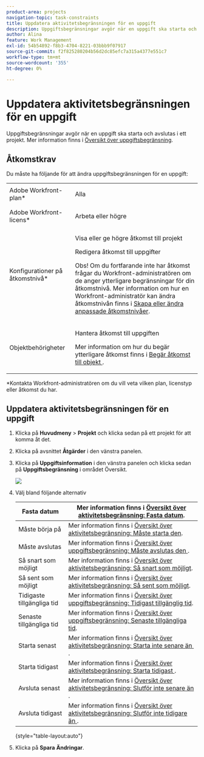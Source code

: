 ```yaml
---
product-area: projects
navigation-topic: task-constraints
title: Uppdatera aktivitetsbegränsningen för en uppgift
description: Uppgiftsbegränsningar avgör när en uppgift ska starta och avslutas i ett projekt. Mer information finns i Översikt över uppgiftsbegränsning.
author: Alina
feature: Work Management
exl-id: 54b54892-f8b3-4704-8221-03bbb9f07917
source-git-commit: f2f825280204b56d2dc85efc7a315a4377e551c7
workflow-type: tm+mt
source-wordcount: '355'
ht-degree: 0%

---
```


# Uppdatera aktivitetsbegränsningen för en uppgift

Uppgiftsbegränsningar avgör när en uppgift ska starta och avslutas i ett projekt. Mer information finns i [Översikt över uppgiftsbegränsning](../../../manage-work/tasks/task-constraints/task-constraint-overview.md).

## Åtkomstkrav

Du måste ha följande för att ändra uppgiftsbegränsningen för en uppgift:

<table style="table-layout:auto"> 
 <col> 
 <col> 
 <tbody> 
  <tr> 
   <td role="rowheader">Adobe Workfront-plan*</td> 
   <td> <p>Alla </p> </td> 
  </tr> 
  <tr> 
   <td role="rowheader">Adobe Workfront-licens*</td> 
   <td> <p>Arbeta eller högre</p> </td> 
  </tr> 
  <tr> 
   <td role="rowheader">Konfigurationer på åtkomstnivå*</td> 
   <td> <p>Visa eller ge högre åtkomst till projekt</p> <p>Redigera åtkomst till uppgifter</p> <p>Obs! Om du fortfarande inte har åtkomst frågar du Workfront-administratören om de anger ytterligare begränsningar för din åtkomstnivå. Mer information om hur en Workfront-administratör kan ändra åtkomstnivån finns i <a href="../../../administration-and-setup/add-users/configure-and-grant-access/create-modify-access-levels.md" class="MCXref xref">Skapa eller ändra anpassade åtkomstnivåer</a>.</p> </td> 
  </tr> 
  <tr> 
   <td role="rowheader">Objektbehörigheter</td> 
   <td> <p>Hantera åtkomst till uppgiften </p> <p>Mer information om hur du begär ytterligare åtkomst finns i <a href="../../../workfront-basics/grant-and-request-access-to-objects/request-access.md" class="MCXref xref">Begär åtkomst till objekt </a>.</p> </td> 
  </tr> 
 </tbody> 
</table>

&#42;Kontakta Workfront-administratören om du vill veta vilken plan, licenstyp eller åtkomst du har.

## Uppdatera aktivitetsbegränsningen för en uppgift

1. Klicka på **Huvudmeny** > **Projekt** och klicka sedan på ett projekt för att komma åt det.
1. Klicka på avsnittet **Åtgärder** i den vänstra panelen.
1. Klicka på **Uppgiftsinformation** i den vänstra panelen och klicka sedan på **Uppgiftsbegränsning** i området Översikt.

   ![](assets/task-constraint-all-options-in-overview-350x254.png)

1. Välj bland följande alternativ

   | Fasta datum | Mer information finns i [Översikt över aktivitetsbegränsning: Fasta datum](../../../manage-work/tasks/task-constraints/fixed-dates.md). |
   |---|---|
   | Måste börja på | Mer information finns i [Översikt över aktivitetsbegränsning: Måste starta den](../../../manage-work/tasks/task-constraints/must-start-on.md). |
   | Måste avslutas | Mer information finns i [Översikt över uppgiftsbegränsning: Måste avslutas den &#x200B;](../../../manage-work/tasks/task-constraints/must-finish-on.md). |
   | Så snart som möjligt | Mer information finns i [Översikt över aktivitetsbegränsning: Så snart som möjligt](../../../manage-work/tasks/task-constraints/as-soon-as-possible.md). |
   | Så sent som möjligt | Mer information finns i [Översikt över aktivitetsbegränsning: Så sent som möjligt](../../../manage-work/tasks/task-constraints/as-late-as-possible.md). |
   | Tidigaste tillgängliga tid | Mer information finns i [Översikt över uppgiftsbegränsning: Tidigast tillgänglig tid](../../../manage-work/tasks/task-constraints/earliest-available-time.md). |
   | Senaste tillgängliga tid | Mer information finns i [Översikt över uppgiftsbegränsning: Senaste tillgängliga tid](../../../manage-work/tasks/task-constraints/latest-available-time.md). |
   | Starta senast | Mer information finns i [Översikt över aktivitetsbegränsning: Starta inte senare än &#x200B;](../../../manage-work/tasks/task-constraints/start-no-later-than.md). |
   | Starta tidigast | Mer information finns i [Översikt över aktivitetsbegränsning: Starta tidigast &#x200B;](../../../manage-work/tasks/task-constraints/start-no-earlier-than.md). |
   | Avsluta senast | Mer information finns i [Översikt över aktivitetsbegränsning: Slutför inte senare än &#x200B;](../../../manage-work/tasks/task-constraints/finish-no-later-than.md). |
   | Avsluta tidigast | Mer information finns i [Översikt över aktivitetsbegränsning: Slutför inte tidigare än &#x200B;](../../../manage-work/tasks/task-constraints/finish-no-earlier-than.md). |

   {style="table-layout:auto"}

1. Klicka på **Spara** **Ändringar**.

 
